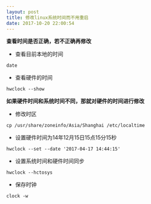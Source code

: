 ```yaml
---
layout: post
title: 修改linux系统时间而不用重启
date: 2017-10-20 22:00:54
---
```

**查看时间是否正确，若不正确再修改**
* 查看目前本地的时间  
```
date
```
* 查看硬件的时间  
```
hwclock --show
```

**如果硬件时间和系统时间不同，那就对硬件的时间进行修改**
* 修改时区  
```
cp /usr/share/zoneinfo/Asia/Shanghai /etc/localtime
```
* 设置硬件时间为14年12月15日15点15分15秒  
```
hwclock --set --date '2017-04-17 14:44:15' 
```
* 设置系统时间和硬件时间同步  
```
hwclock --hctosys
```
* 保存时钟  
```
clock -w
```